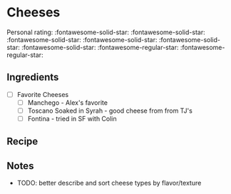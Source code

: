 <!-- Needs Manual Review -->

# Cheeses

<!-- rating=3; (User can specify rating on scale of 1-5) -->
<!-- AUTO-UserRating -->
Personal rating: :fontawesome-solid-star: :fontawesome-solid-star: :fontawesome-solid-star: :fontawesome-solid-star: :fontawesome-solid-star: :fontawesome-solid-star: :fontawesome-regular-star: :fontawesome-regular-star:
<!-- /AUTO-UserRating -->

<!-- name_image=None; (User can specify image name) -->
<!-- AUTO-Image -->
<!-- TODO: Capture image -->
<!-- /AUTO-Image -->

## Ingredients

* [ ] Favorite Cheeses
    * [ ] Manchego - Alex's favorite
    * [ ] Toscano Soaked in Syrah - good cheese from from TJ's
    * [ ] Fontina - tried in SF with Colin

## Recipe



## Notes

* TODO: better describe and sort cheese types by flavor/texture
